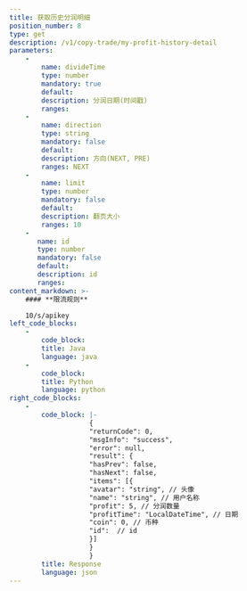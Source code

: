 ```yaml
---
title: 获取历史分润明细
position_number: 8
type: get
description: /v1/copy-trade/my-profit-history-detail
parameters:
    -
        name: divideTime
        type: number
        mandatory: true
        default:
        description: 分润日期(时间戳)
        ranges:
    -
        name: direction
        type: string
        mandatory: false
        default:
        description: 方向(NEXT, PRE)
        ranges: NEXT
    -
        name: limit
        type: number
        mandatory: false
        default:
        description: 翻页大小
        ranges: 10
    -
       name: id
       type: number
       mandatory: false
       default:
       description: id
       ranges:
content_markdown: >-
    #### **限流规则**

    10/s/apikey
left_code_blocks:
    -
        code_block:
        title: Java
        language: java
    -
        code_block:
        title: Python
        language: python
right_code_blocks:
    -
        code_block: |-
                    {
                    "returnCode": 0,
                    "msgInfo": "success",
                    "error": null,
                    "result": {
                    "hasPrev": false,
                    "hasNext": false,
                    "items": [{
                    "avatar": "string", // 头像
                    "name": "string", // 用户名称
                    "profit": 5, // 分润数量
                    "profitTime": "LocalDateTime", // 日期
                    "coin": 0, // 币种
                    "id":  // id
                    }]
                    }
                    }
        title: Response
        language: json
---
```

